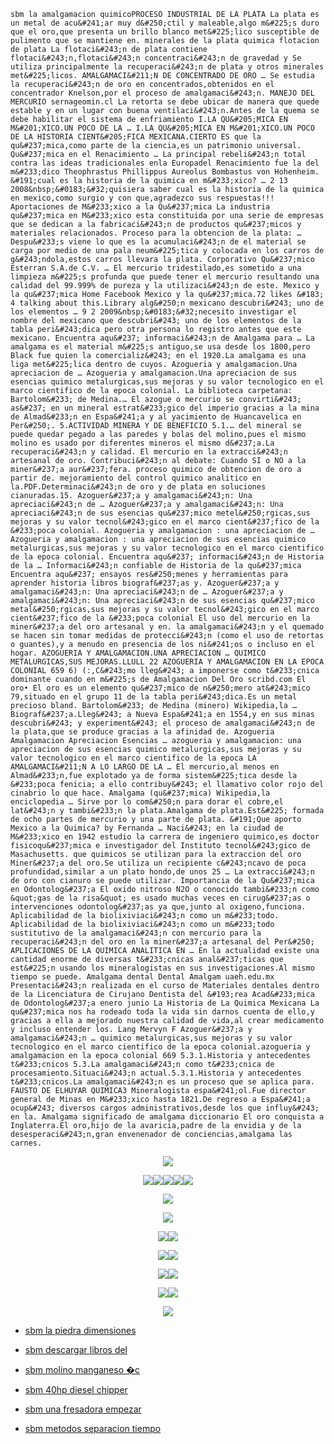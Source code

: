 
```
sbm la amalgamacion quimicoPROCESO INDUSTRIAL DE LA PLATA La plata es un metal de acu&#241;ar muy d&#250;ctil y maleable,algo m&#225;s duro que el oro,que presenta un brillo blanco met&#225;lico susceptible de pulimento que se mantiene en. minerales de la plata quimica flotacion de plata La flotaci&#243;n de plata contiene flotaci&#243;n,flotaci&#243;n concentraci&#243;n de gravedad y Se utiliza principalmente la recuperaci&#243;n de plata y otros minerales met&#225;licos. AMALGAMACI&#211;N DE CONCENTRADO DE ORO … Se estudia la recuperaci&#243;n de oro en concentrados,obtenidos en el concentrador Knelson,por el proceso de amalgamaci&#243;n. MANEJO DEL MERCURIO sernageomin.cl La retorta se debe ubicar de manera que quede estable y en un lugar con buena ventilaci&#243;n.Antes de la quema se debe habilitar el sistema de enfriamiento I.LA QU&#205;MICA EN M&#201;XICO.UN POCO DE LA … I.LA QU&#205;MICA EN M&#201;XICO.UN POCO DE LA HISTORIA CIENT&#205;FICA MEXICANA.CIERTO ES que la qu&#237;mica,como parte de la ciencia,es un patrimonio universal. Qu&#237;mica en el Renacimiento … La principal rebeli&#243;n total contra las ideas tradicionales enla Europadel Renacimiento fue la del m&#233;dico Theophrastus Phillippus Aureolus Bombastus von Hohenheim. &#191;cual es la historia de la quimica en m&#233;xico? … 2 13 2008&nbsp;&#0183;&#32;quisiera saber cual es la historia de la quimica en mexico,como surgio y con que,agradezco sus respuestas!!! Aportaciones de M&#233;xico a la Qu&#237;mica La industria qu&#237;mica en M&#233;xico esta constituida por una serie de empresas que se dedican a la fabricaci&#243;n de productos qu&#237;micos y materiales relacionados. Proceso para la obtencion de la plata: … Despu&#233;s viene lo que es la acumulaci&#243;n de el material se carga por medio de una pala neum&#225;tica y colocada en los carros de g&#243;ndola,estos carros llevara la plata. Corporativo Qu&#237;mico Esterran S.A.de C.V. … El mercurio tridestilado,es sometido a una limpieza m&#225;s profunda que puede tener el mercurio resultando una calidad del 99.999% de pureza y la utilizaci&#243;n de este. Mexico y la qu&#237;mica Home Facebook Mexico y la qu&#237;mica.72 likes &#183; 4 talking about this.Library alg&#250;n mexicano descubri&#243; uno de los elementos … 9 2 2009&nbsp;&#0183;&#32;necesito investigar el nombre del mexicano que descubri&#243; uno de los elementos de la tabla peri&#243;dica pero otra persona lo registro antes que este mexicano. Encuentra aqu&#237; informaci&#243;n de Amalgama para … La amalgama es el material m&#225;s antiguo,se usa desde los 1800,pero Black fue quien la comercializ&#243; en el 1920.La amalgama es una liga met&#225;lica dentro de cuyos. Azogueria y amalgamacion.Una apreciacion de … Azogueria y amalgamacion.Una apreciacion de sus esencias quimico metalurgicas,sus mejoras y su valor tecnologico en el marco cientifico de la epoca colonial. La biblioteca carpetana: Bartolom&#233; de Medina.… El azogue o mercurio se convirti&#243; as&#237; en un mineral estrat&#233;gico del imperio gracias a la mina de Almad&#233;n en Espa&#241;a y al yacimiento de Huancavelica en Per&#250;. 5.ACTIVIDAD MINERA Y DE BENEFICIO 5.1.… del mineral se puede quedar pegado a las paredes y bolas del molino,pues el mismo molino es usado por diferentes mineros el mismo d&#237;a.La recuperaci&#243;n y calidad. El mercurio en la extracci&#243;n artesanal de oro. Contribuci&#243;n al debate: Cuando SI o NO a la miner&#237;a aur&#237;fera. proceso quimico de obtencion de oro a partir de. mejoramiento del control quimico analitico en la.PDF.Determinaci&#243;n de oro y de plata en soluciones cianuradas.15. Azoguer&#237;a y amalgamaci&#243;n: Una apreciaci&#243;n de … Azoguer&#237;a y amalgamaci&#243;n: Una apreciaci&#243;n de sus esencias qu&#237;mico metel&#250;rgicas,sus mejoras y su valor tecnol&#243;gico en el marco cient&#237;fico de la &#233;poca colonial. Azogueria y amalgamacion : una apreciacion de … Azogueria y amalgamacion : una apreciacion de sus esencias quimico metalurgicas,sus mejoras y su valor tecnologico en el marco cientifico de la epoca colonial. Encuentra aqu&#237; informaci&#243;n de Historia de la … Informaci&#243;n confiable de Historia de la qu&#237;mica Encuentra aqu&#237; ensayos res&#250;menes y herramientas para aprender historia libros biograf&#237;as y. Azoguer&#237;a y amalgamaci&#243;n: Una apreciaci&#243;n de … Azoguer&#237;a y amalgamaci&#243;n: Una apreciaci&#243;n de sus esencias qu&#237;mico metal&#250;rgicas,sus mejoras y su valor tecnol&#243;gico en el marco cient&#237;fico de la &#233;poca colonial El uso del mercurio en la miner&#237;a del oro artesanal y en. la amalgamaci&#243;n y el quemado se hacen sin tomar medidas de protecci&#243;n (como el uso de retortas o guantes),y a menudo en presencia de los ni&#241;os o incluso en el hogar. AZOGUERIA Y AMALGAMACION.UNA APRECIACION … QUIMICO METALURGICAS,SUS MEJORAS.LLULL 22 AZOGUERIA Y AMALGAMACION EN LA EPOCA COLONIAL 659 6) (:,C&#243;mo lleg&#243; a imponerse como t&#233;cnica dominante cuando en m&#225;s de Amalgamacion Del Oro scribd.com El oro• El oro es un elemento qu&#237;mico de n&#250;mero at&#243;mico 79,situado en el grupo 11 de la tabla peri&#243;dica.Es un metal precioso bland. Bartolom&#233; de Medina (minero) Wikipedia,la … Biograf&#237;a.Lleg&#243; a Nueva Espa&#241;a en 1554,y en sus minas descubri&#243; y experiment&#243; el proceso de amalgamaci&#243;n de la plata,que se produce gracias a la afinidad de. Azogueria Amalgamacion Apreciacion Esencias … azogueria y amalgamacion: una apreciacion de sus esencias quimico metalurgicas,sus mejoras y su valor tecnologico en el marco cientifico de la epoca LA AMALGAMACI&#211;N A LO LARGO DE LA … El mercurio,al menos en Almad&#233;n,fue explotado ya de forma sistem&#225;tica desde la &#233;poca fenicia; a ello contribuy&#243; el llamativo color rojo del cinabrio lo que hace. Amalgama (qu&#237;mica) Wikipedia,la enciclopedia … Sirve por lo com&#250;n para dorar el cobre,el lat&#243;n y tambi&#233;n la plata.Amalgama de plata.Est&#225; formada de ocho partes de mercurio y una parte de plata. &#191;Que aporto Mexico a la Quimica? by Fernanda … Naci&#243; en la ciudad de M&#233;xico en 1942 estudio la carrera de ingeniero quimico,es doctor fisicoqu&#237;mica e investigador del Instituto tecnol&#243;gico de Masachusetts. que quimicos se utilizan para la extraccion del oro Miner&#237;a del oro.Se utiliza un recipiente c&#243;ncavo de poca profundidad,similar a un plato hondo,de unos 25 … La extracci&#243;n de oro con cianuro se puede utilizar. Importancia de la Qu&#237;mica en Odontolog&#237;a El oxido nitroso N2O o conocido tambi&#233;n como &quot;gas de la risa&quot; es usado muchas veces en cirug&#237;as o intervenciones odontolog&#237;as ya que,junto al oxigeno,funciona. Aplicabilidad de la biolixiviaci&#243;n como un m&#233;todo. Aplicabilidad de la biolixiviaci&#243;n como un m&#233;todo sustitutivo de la amalgamaci&#243;n con mercurio para la recuperaci&#243;n del oro en la miner&#237;a artesanal del Per&#250; APLICACIONES DE LA QUIMICA ANALITICA EN … En la actualidad existe una cantidad enorme de diversas t&#233;cnicas anal&#237;ticas que est&#225;n usando los mineralogistas en sus investigaciones.Al mismo tiempo se puede. Amalgama dental Dental Amalgam uaeh.edu.mx Presentaci&#243;n realizada en el curso de Materiales dentales dentro de la Licenciatura de Cirujano Dentista del &#193;rea Acad&#233;mica de Odontolog&#237;a enero junio La Historia de La Quimica Mexicana La qu&#237;mica nos ha rodeado toda la vida sin darnos cuenta de ello,y gracias a ella a mejorado nuestra calidad de vida,al crear medicamento y incluso entender los. Lang Mervyn F Azoguer&#237;a y amalgamaci&#243;n … quimico metalurgicas,sus mejoras y su valor tecnologico en el marco cientifico de la epoca colonial.azogueria y amalgamacion en la epoca colonial 669 5.3.1.Historia y antecedentes t&#233;cnicos 5.3.La amalgamaci&#243;n como t&#233;cnica de procesamiento.Situaci&#243;n actual.5.3.1.Historia y antecedentes t&#233;cnicos.La amalgamaci&#243;n es un proceso que se aplica para. FAUSTO DE ELHUYAR QUIMICA3 Mineralogista espa&#241;ol.Fue director general de Minas en M&#233;xico hasta 1821.De regreso a Espa&#241;a ocup&#243; diversos cargos administrativos,desde los que influy&#243; en la. Amalgama significado de amalgama diccionario El oro conquista a Inglaterra.El oro,hijo de la avaricia,padre de la envidia y de la desesperaci&#243;n,gran envenenador de conciencias,amalgama las carnes. 
```

<div align="center">

<a href="https://es-crusher.shibang-china.com/github&k=sbm+la+amalgamacion+quimico"><img src="https://static.shibang-china.com/es/crusher/logo.jpg"></a>

<a href="https://es-crusher.shibang-china.com/github&k=sbm+la+amalgamacion+quimico"><img src="https://static.shibang-china.com/es/crusher/index.jpg"></a><a href="https://es-crusher.shibang-china.com/material.htmlgithub&k=sbm+la+amalgamacion+quimico"><img src="https://static.shibang-china.com/es/crusher/material.jpg"></a><a href="https://es-crusher.shibang-china.com/application.htmlgithub&k=sbm+la+amalgamacion+quimico"><img src="https://static.shibang-china.com/es/crusher/application.jpg"></a><a href="https://es-crusher.shibang-china.com/aboutus.htmlgithub&k=sbm+la+amalgamacion+quimico"><img src="https://static.shibang-china.com/es/crusher/aboutus.jpg"></a><a href="https://es-crusher.shibang-china.com/contact.htmlgithub&k=sbm+la+amalgamacion+quimico"><img src="https://static.shibang-china.com/es/crusher/contact.jpg"></a>

<a href="https://es-crusher.shibang-china.com/github&k=sbm+la+amalgamacion+quimico"><img src="https://static.shibang-china.com/es/crusher/banner.jpg"></a>

<a href="https://swt.shibang-china.com/github&k=sbm+la+amalgamacion+quimico"><img src="https://static.shibang-china.com/es/crusher/text.jpg"></a>

<a href="https://swt.shibang-china.com/github&k=sbm+la+amalgamacion+quimico"><img src="https://static.shibang-china.com/es/crusher/chat.jpg"></a><a href="https://es-crusher.shibang-china.com/contact.htmlgithub&k=sbm+la+amalgamacion+quimico"><img src="https://static.shibang-china.com/es/crusher/message.jpg"></a>

<a href="https://es-crusher.shibang-china.com/products/pe.htmlgithub&k=sbm+la+amalgamacion+quimico"><img src="https://static.shibang-china.com/es/crusher/pe.jpg"></a><a href="https://es-crusher.shibang-china.com/products/pf.htmlgithub&k=sbm+la+amalgamacion+quimico"><img src="https://static.shibang-china.com/es/crusher/pf.jpg"></a>

<a href="https://es-crusher.shibang-china.com/products/hpt.htmlgithub&k=sbm+la+amalgamacion+quimico"><img src="https://static.shibang-china.com/es/crusher/hpt.jpg"></a><a href="https://es-crusher.shibang-china.com/products/vsi.htmlgithub&k=sbm+la+amalgamacion+quimico"><img src="https://static.shibang-china.com/es/crusher/vsi.jpg"></a>

<a href="https://es-crusher.shibang-china.com/products/klv.htmlgithub&k=sbm+la+amalgamacion+quimico"><img src="https://static.shibang-china.com/es/crusher/klv.jpg"></a><a href="https://es-crusher.shibang-china.com/products/portable.htmlgithub&k=sbm+la+amalgamacion+quimico"><img src="https://static.shibang-china.com/es/crusher/portable.jpg"></a>

<a href="https://swt.shibang-china.com/github&k=sbm+la+amalgamacion+quimico"><img src="https://static.shibang-china.com/es/crusher/case.jpg"></a>

</div>


* [sbm la piedra dimensiones](sbm%20la%20piedra%20dimensiones.md)

* [sbm descargar libros del](sbm%20descargar%20libros%20del.md)

* [sbm molino manganeso �c](sbm%20molino%20manganeso%20%EF%BF%BDc.md)

* [sbm 40hp diesel chipper](sbm%2040hp%20diesel%20chipper.md)

* [sbm una fresadora empezar](sbm%20una%20fresadora%20empezar.md)

* [sbm metodos separacion tiempo](sbm%20metodos%20separacion%20tiempo.md)